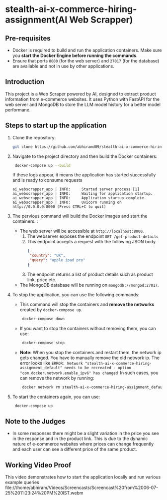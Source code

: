 # stealth-ai-x-commerce-hiring-assignment(AI Web Scrapper)

## Pre-requisites
- Docker is required to build and run the application containers. Make sure you **start the Docker Engine before running the commands**.
- Ensure that ports `8000` (for the web server) and `27017` (for the database) are available and not in use by other applications.

## Introduction
This project is a Web Scraper powered by AI, designed to extract product information from e-commerce websites. 
It uses Python with FastAPI for the web server and MongoDB to store the LLM model history for a better model performane.

## Steps to start up the application
1. Clone the repository:
   ```bash
   git clone https://github.com/abhiramd09/stealth-ai-x-commerce-hiring-assignment.git
   ```
   
2. Navigate to the project directory and then build the Docker containers:
   ```bash
    docker-compose up --build
    ```
   If these logs appear, it means the application has started successfully and is ready to consume requests
   ```
   ai_webscrapper_app | INFO:     Started server process [1]
   ai_webscrapper_app | INFO:     Waiting for application startup.
   ai_webscrapper_app | INFO:     Application startup complete.
   ai_webscrapper_app | INFO:     Uvicorn running on http://0.0.0.0:8000 (Press CTRL+C to quit)

3. The pervious command will build the Docker images and start the containers. :
   - The web server will be accessible at `http://localhost:8000`.
     1. The webserver exposes the endpoint `GET /get-product-details`
     2. This endpoint accepts a request with the following JSON body.
         ```json
        {
          "country": "UK",
          "query": "apple ipad pro"
        }
        ```
     3. The endpoint returns a list of product details such as product link, price etc.
   - The MongoDB database will be running on `mongodb://mongod:27017`.
4. To stop the application, you can use the following commands:
    - This command will stop the containers and **remove the networks** created by `docker-compose up`.
      ```bash
       docker-compose down
      ```
    - If you want to stop the containers without removing them, you can use:
      ```bash
       docker-compose stop
      ```
    - **Note:** When you stop the containers and restart them, the network ip gets changed. You have to manually remove the old network ip. The error looks like `ERROR: Network "stealth-ai-x-commerce-hiring-assignment_default" needs to be recreated - option "com.docker.network.enable_ipv6" has changed
`In such cases, you can remove the network by running:
      ```bash
       docker network rm stealth-ai-x-commerce-hiring-assignment_default
      ```

5. To start the containers again, you can use:
      ```bash
       docker-compose up
      ```

## Note to the Judges
- In some responses there might be a slight variation in the price you see in the response and in the product link. This is due to the dynamic nature of e-commerce websites where prices can change frequently and each user can see a different price of the same product.

## Working Video Proof
This video demonstrates how to start the application locally and run various example queries
file:///home/abhiram/Videos/Screencasts/Screencast%20from%2006-07-25%2011:23:24%20PM%20IST.webm
